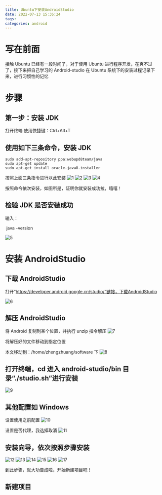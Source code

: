 ```yaml
---
title: Ubuntu下安装AndroidStudio
date: 2022-07-13 15:36:24
tags:
categories: android
---
```


# 写在前面

接触 Ubuntu 已经有一段时间了，对于使用 Ubuntu 进行程序开发，在爽不过了，接下来把自己学习的 Android-studio 在 Ubuntu 系统下的安装过程记录下来，进行习惯性的记忆

# 步骤

## 第一步：安装 JDK

打开终端
使用快捷键：Ctrl+Alt+T

## 使用如下三条命令，安装 JDK

```
sudo add-apt-repository ppa:webupd8team/java
sudo apt-get update
sudo apt-get install oracle-java8-installer
```

按照上面三条指令进行以此安装
![1](https://tva1.sinaimg.cn/large/e6c9d24ely1h45c8uf898j20ke0dq428.jpg)
![2](https://tva1.sinaimg.cn/large/e6c9d24ely1h45c8x2qo4j20ke0dqaeq.jpg)
![3](https://tva1.sinaimg.cn/large/e6c9d24ely1h45c8z8xjnj20ke0dqwfo.jpg)
![4](https://tva1.sinaimg.cn/large/e6c9d24ely1h45c92prp8j20ke0dqq74.jpg)

按照命令依次安装，如图所是，证明你就安装成功拉，嘻嘻！

## 检验 JDK 是否安装成功

输入：

​    java -version

![5](https://tva1.sinaimg.cn/large/e6c9d24ely1h45c95rwgdj20ke0dqgmk.jpg)

# 安装 AndroidStudio

## 下载 AndroidStudio

打开“https://developer.android.google.cn/studio/“链接，下载AndroidStudio

![6](https://tva1.sinaimg.cn/large/e6c9d24ely1h45c98mu2tj20m80blmy1.jpg)

## 解压 AndroidStudio

将 Android 复制到某个位置，并执行 unzip 指令解压
![7](https://tva1.sinaimg.cn/large/e6c9d24ely1h45c9bx7vfj20ke0dqdiw.jpg)

将解压好的文件移动到指定位置

本文移动到：/home/zhengzhuang/software 下
![8](https://tva1.sinaimg.cn/large/e6c9d24ely1h45c9ew06ij20m80dumxu.jpg)

## 打开终端，cd 进入 android-studio/bin 目录“./studio.sh”进行安装

![9](https://tva1.sinaimg.cn/large/e6c9d24ely1h45c9iyi6vj20ke0dqmzs.jpg)

## 其他配置如 Windows

设置使用之前配置
![10](https://tva1.sinaimg.cn/large/e6c9d24ely1h45c9l9wb9j20k80dnwgl.jpg)

设置是否代理，我选择取消
![11](https://tva1.sinaimg.cn/large/e6c9d24ely1h45c9p4qgpj20kd0dpjtw.jpg)

## 安装向导，依次按照步骤安装

![12](https://tva1.sinaimg.cn/large/e6c9d24ely1h45c9s98uij20m80go755.jpg)
![13](https://tva1.sinaimg.cn/large/e6c9d24ely1h45c9uqmqpj20m80go751.jpg)
![14](https://tva1.sinaimg.cn/large/e6c9d24ely1h45c9xm8alj20m80go0u6.jpg)
![15](https://tva1.sinaimg.cn/large/e6c9d24ely1h45ca0p8x1j20m80goab8.jpg)
![16](https://tva1.sinaimg.cn/large/e6c9d24ely1h45ca3k85vj20m80gogm4.jpg)
![17](https://tva1.sinaimg.cn/large/e6c9d24ely1h45ca6e8quj20m80gowhq.jpg)

到此步骤，就大功告成啦，开始新建项目吧！

## 新建项目
